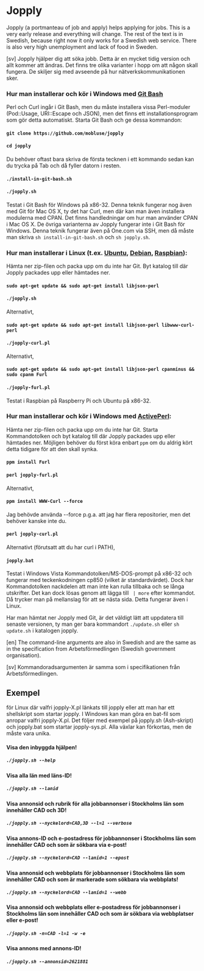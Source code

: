 # Jopply
Jopply (a portmanteau of job and apply) helps applying for jobs.
This is a very early release and everything will change. The rest of the
text is in Swedish, because right now it only works for a Swedish web
service. There is also very high unemployment and lack of food in
Sweden.

[sv] Jopply hjälper dig att söka jobb. Detta är en mycket tidig version
och allt kommer att ändras. Det finns tre olika varianter i hopp om att
någon skall fungera. De skiljer sig med avseende på hur
nätverkskommunikationen sker.

### Hur man installerar och kör i Windows med [Git Bash](https://git-scm.com/downloads "Git Downloads")
Perl och Curl ingår i Git Bash, men du måste installera vissa Perl-moduler
(Pod::Usage, URI::Escape och JSON), men det finns ett installationsprogram
som gör detta automatiskt. Starta Git Bash och ge dessa kommandon:
#### `git clone https://github.com/mobluse/jopply`
#### `cd jopply`
Du behöver oftast bara skriva de första tecknen i ett kommando sedan
kan du trycka på Tab och då fyller datorn i resten.
#### `./install-in-git-bash.sh`
#### `./jopply.sh`
Testat i Git Bash för Windows på x86-32. Denna teknik fungerar nog även
med Git för Mac OS X, ty det har Curl, men där kan man även installera
modulerna med CPAN. Det finns handledningar om hur man använder CPAN i
Mac OS X. De övriga varianterna av Jopply fungerar inte i Git Bash för
Windows. Denna teknik fungerar även på One.com via SSH, men då måste man
skriva `sh install-in-git-bash.sh` och `sh jopply.sh`.

### Hur man installerar i Linux (t.ex. [Ubuntu](http://ubuntu-se.org/drupal/download "Ladda ner Ubuntu"), [Debian](https://www.debian.org/index.sv.html "Debian"), [Raspbian](https://www.raspberrypi.org/downloads/ "Raspbian Downloads")):
Hämta ner zip-filen och packa upp om du inte har Git. Byt katalog till
där Jopply packades upp eller hämtades ner.
#### `sudo apt-get update && sudo apt-get install libjson-perl`
#### `./jopply.sh`
Alternativt,
#### `sudo apt-get update && sudo apt-get install libjson-perl libwww-curl-perl`
#### `./jopply-curl.pl`
Alternativt,
#### `sudo apt-get update && sudo apt-get install libjson-perl cpanminus && sudo cpanm Furl`
#### `./jopply-furl.pl`
Testat i Raspbian på Raspberry Pi och Ubuntu på x86-32.

### Hur man installerar och kör i Windows med [ActivePerl]( http://www.activestate.com/activeperl/downloads "ActivePerl Downloads"):
Hämta ner zip-filen och packa upp om du inte har Git. Starta
Kommandotolken och byt katalog till där Jopply packades upp eller
hämtades ner. Möjligen behöver du först köra enbart `ppm` om du aldrig
kört detta tidigare för att den skall synka.
#### `ppm install Furl`
#### `perl jopply-furl.pl`
Alternativt,
#### `ppm install WWW-Curl --force`
Jag behövde använda --force p.g.a. att jag har flera repositorier, men
det behöver kanske inte du.
#### `perl jopply-curl.pl`
Alternativt (förutsatt att du har curl i PATH),
#### `jopply.bat`
Testat i Windows Vista Kommandotolken/MS-DOS-prompt på x86-32 och
fungerar med teckenkodningen cp850 (vilket är standardvärdet). Dock har
Kommandotolken nackdelen att man inte kan rulla tillbaka och se långa
utskrifter. Det kan dock lösas genom att lägga till ` | more` efter
kommandot. Då trycker man på mellanslag för att se nästa sida. Detta
fungerar även i Linux.

Har man hämtat ner Jopply med Git, är det väldigt lätt att uppdatera
till senaste versionen, ty man ger bara kommandort `./update.sh` eller
`sh update.sh` i katalogen jopply.

[en] The command-line arguments are also in
Swedish and are the same as in the specification from
Arbetsförmedlingen (Swedish government organisation).

[sv] Kommandoradsargumenten är samma som i specifikationen från
Arbetsförmedlingen.

## Exempel
för Linux där valfri jopply-X.pl länkats till jopply eller att man har
ett shellskript som startar jopply. I Windows kan man göra en bat-fil
som anropar valfri jopply-X.pl. Det följer med exempel på jopply.sh
(Ash-skript) och jopply.bat som startar jopply-sys.pl. Alla
växlar kan förkortas, men de måste vara unika.
#### Visa den inbyggda hjälpen!
##### `./jopply.sh --help`

#### Visa alla län med läns-ID!
##### `./jopply.sh --lanid`

#### Visa annonsid och rubrik för alla jobbannonser i Stockholms län som innehåller CAD och 3D!
##### `./jopply.sh --nyckelord=CAD,3D --l=1 --verbose`

#### Visa annons-ID och e-postadress för jobbannonser i Stockholms län som innehåller CAD och som är sökbara via e-post!
##### `./jopply.sh --nyckelord=CAD --lanid=1 --epost`

#### Visa annonsid och webbplats för jobbannonser i Stockholms län som innehåller CAD och som är markerade som sökbara via webbplats!
##### `./jopply.sh --nyckelord=CAD --lanid=1 --webb`

#### Visa annonsid och webbplats eller e-postadress för jobbannonser i Stockholms län som innehåller CAD och som är sökbara via webbplatser eller e-post!
##### `./jopply.sh -n=CAD -l=1 -w -e`

#### Visa annons med annons-ID!
##### `./jopply.sh --annonsid=2621881`